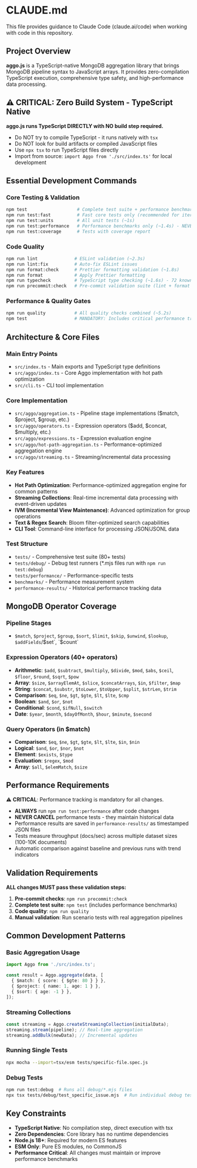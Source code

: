 # CLAUDE.md

This file provides guidance to Claude Code (claude.ai/code) when working with code in this repository.

## Project Overview

**aggo.js** is a TypeScript-native MongoDB aggregation library that brings MongoDB pipeline syntax to JavaScript arrays. It provides zero-compilation TypeScript execution, comprehensive type safety, and high-performance data processing.

## ⚠️ CRITICAL: Zero Build System - TypeScript Native

**aggo.js runs TypeScript DIRECTLY with NO build step required.**

- Do NOT try to compile TypeScript - it runs natively with `tsx`
- Do NOT look for build artifacts or compiled JavaScript files
- Use `npx tsx` to run TypeScript files directly
- Import from source: `import Aggo from './src/index.ts'` for local development

## Essential Development Commands

### Core Testing & Validation

```bash
npm test                   # Complete test suite + performance benchmarks (~1.4s)
npm run test:fast          # Fast core tests only (recommended for iterations)
npm run test:units         # All unit tests (~1s)
npm run test:performance   # Performance benchmarks only (~1.4s) - NEVER CANCEL
npm run test:coverage      # Tests with coverage report
```

### Code Quality

```bash
npm run lint              # ESLint validation (~2.3s)
npm run lint:fix          # Auto-fix ESLint issues
npm run format:check      # Prettier formatting validation (~1.8s)
npm run format            # Apply Prettier formatting
npm run typecheck         # TypeScript type checking (~1.6s) - 72 known errors but runtime works
npm run precommit:check   # Pre-commit validation suite (lint + format + typecheck + fast tests)
```

### Performance & Quality Gates

```bash
npm run quality           # All quality checks combined (~5.2s)
npm test                  # MANDATORY: Includes critical performance tracking - NEVER CANCEL
```

## Architecture & Core Files

### Main Entry Points

- `src/index.ts` - Main exports and TypeScript type definitions
- `src/aggo/index.ts` - Core Aggo implementation with hot path optimization
- `src/cli.ts` - CLI tool implementation

### Core Implementation

- `src/aggo/aggregation.ts` - Pipeline stage implementations ($match, $project, $group, etc.)
- `src/aggo/operators.ts` - Expression operators ($add, $concat, $multiply, etc.)
- `src/aggo/expressions.ts` - Expression evaluation engine
- `src/aggo/hot-path-aggregation.ts` - Performance-optimized aggregation engine
- `src/aggo/streaming.ts` - Streaming/incremental data processing

### Key Features

- **Hot Path Optimization**: Performance-optimized aggregation engine for common patterns
- **Streaming Collections**: Real-time incremental data processing with event-driven updates
- **IVM (Incremental View Maintenance)**: Advanced optimization for group operations
- **Text & Regex Search**: Bloom filter-optimized search capabilities
- **CLI Tool**: Command-line interface for processing JSON/JSONL data

### Test Structure

- `tests/` - Comprehensive test suite (80+ tests)
- `tests/debug/` - Debug test runners (\*.mjs files run with `npm run test:debug`)
- `tests/performance/` - Performance-specific tests
- `benchmarks/` - Performance measurement system
- `performance-results/` - Historical performance tracking data

## MongoDB Operator Coverage

### Pipeline Stages

- `$match`, `$project`, `$group`, `$sort`, `$limit`, `$skip`, `$unwind`, `$lookup`, `$addFields`/$set`, `$count`

### Expression Operators (40+ operators)

- **Arithmetic**: `$add`, `$subtract`, `$multiply`, `$divide`, `$mod`, `$abs`, `$ceil`, `$floor`, `$round`, `$sqrt`, `$pow`
- **Array**: `$size`, `$arrayElemAt`, `$slice`, `$concatArrays`, `$in`, `$filter`, `$map`
- **String**: `$concat`, `$substr`, `$toLower`, `$toUpper`, `$split`, `$strLen`, `$trim`
- **Comparison**: `$eq`, `$ne`, `$gt`, `$gte`, `$lt`, `$lte`, `$cmp`
- **Boolean**: `$and`, `$or`, `$not`
- **Conditional**: `$cond`, `$ifNull`, `$switch`
- **Date**: `$year`, `$month`, `$dayOfMonth`, `$hour`, `$minute`, `$second`

### Query Operators (in $match)

- **Comparison**: `$eq`, `$ne`, `$gt`, `$gte`, `$lt`, `$lte`, `$in`, `$nin`
- **Logical**: `$and`, `$or`, `$nor`, `$not`
- **Element**: `$exists`, `$type`
- **Evaluation**: `$regex`, `$mod`
- **Array**: `$all`, `$elemMatch`, `$size`

## Performance Requirements

⚠️ **CRITICAL**: Performance tracking is mandatory for all changes.

- **ALWAYS** run `npm run test:performance` after code changes
- **NEVER CANCEL** performance tests - they maintain historical data
- Performance results are saved in `performance-results/` as timestamped JSON files
- Tests measure throughput (docs/sec) across multiple dataset sizes (100-10K documents)
- Automatic comparison against baseline and previous runs with trend indicators

## Validation Requirements

**ALL changes MUST pass these validation steps:**

1. **Pre-commit checks**: `npm run precommit:check`
2. **Complete test suite**: `npm test` (includes performance benchmarks)
3. **Code quality**: `npm run quality`
4. **Manual validation**: Run scenario tests with real aggregation pipelines

## Common Development Patterns

### Basic Aggregation Usage

```typescript
import Aggo from './src/index.ts';

const result = Aggo.aggregate(data, [
  { $match: { score: { $gte: 80 } } },
  { $project: { name: 1, age: 1 } },
  { $sort: { age: -1 } },
]);
```

### Streaming Collections

```typescript
const streaming = Aggo.createStreamingCollection(initialData);
streaming.stream(pipeline); // Real-time aggregation
streaming.addBulk(newData); // Incremental updates
```

### Running Single Tests

```bash
npx mocha --import=tsx/esm tests/specific-file.spec.js
```

### Debug Tests

```bash
npm run test:debug  # Runs all debug/*.mjs files
npx tsx tests/debug/test_specific_issue.mjs  # Run individual debug test
```

## Key Constraints

- **TypeScript Native**: No compilation step, direct execution with tsx
- **Zero Dependencies**: Core library has no runtime dependencies
- **Node.js 18+**: Required for modern ES features
- **ESM Only**: Pure ES modules, no CommonJS
- **Performance Critical**: All changes must maintain or improve performance benchmarks
